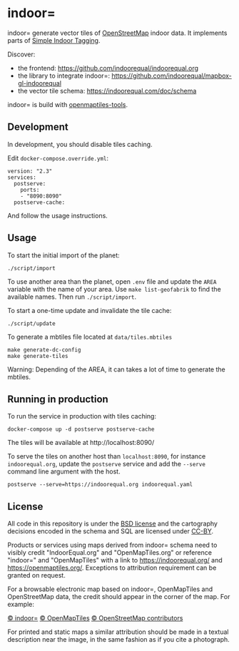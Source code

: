 # indoor=

indoor= generate vector tiles of [OpenStreetMap][osm] indoor data. It implements parts of [Simple Indoor Tagging][s-i-t].

Discover:

- the frontend: https://github.com/indoorequal/indoorequal.org
- the library to integrate indoor=: https://github.com/indoorequal/mapbox-gl-indoorequal
- the vector tile schema: https://indoorequal.com/doc/schema

indoor= is build with [openmaptiles-tools][omt-tools].

## Development

In development, you should disable tiles caching.

Edit `docker-compose.override.yml`:

    version: "2.3"
    services:
      postserve:
        ports:
        - "8090:8090"
      postserve-cache:

And follow the usage instructions.

## Usage

To start the initial import of the planet:

    ./script/import

To use another area than the planet, open `.env` file and update the `AREA` variable with the name of your area. Use `make list-geofabrik` to find the available names.
Then run `./script/import`.

To start a one-time update and invalidate the tile cache:

    ./script/update

To generate a mbtiles file located at `data/tiles.mbtiles`

    make generate-dc-config
    make generate-tiles

Warning: Depending of the AREA, it can takes a lot of time to generate the mbtiles.


## Running in production

To run the service in production with tiles caching:

    docker-compose up -d postserve postserve-cache

The tiles will be available at http://localhost:8090/

To serve the tiles on another host than `localhost:8090`, for instance `indoorequal.org`, update the `postserve` service and add the `--serve` command line argument with the host.

    postserve --serve=https://indoorequal.org indoorequal.yaml

## License

All code in this repository is under the [BSD license](./LICENSE.md) and the cartography decisions encoded in the schema and SQL are licensed under [CC-BY](./LICENSE.md).

Products or services using maps derived from indoor= schema need to visibly credit "IndoorEqual.org" and "OpenMapTiles.org" or reference "indoor=" and "OpenMapTiles" with a link to https://indoorequal.org/ and https://openmaptiles.org/. Exceptions to attribution requirement can be granted on request.

For a browsable electronic map based on indoor=, OpenMapTiles and OpenStreetMap data, the
credit should appear in the corner of the map. For example:

[© indoor=](https://indoorequal.org/) [© OpenMapTiles](https://openmaptiles.org/) [© OpenStreetMap contributors](https://www.openstreetmap.org/copyright)

For printed and static maps a similar attribution should be made in a textual
description near the image, in the same fashion as if you cite a photograph.

[osm]: https://openstreetmap.org/
[s-i-t]: https://wiki.openstreetmap.org/wiki/Simple_Indoor_Tagging
[omt-tools]: https://github.com/openmaptiles/openmaptiles-tools
